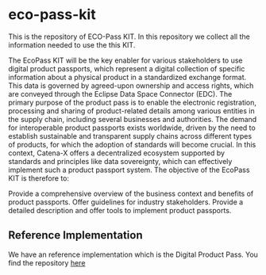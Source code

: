 # eco-pass-kit

This is the repository of ECO-Pass KIT. In this repository we collect all the information needed to use the this KIT.

The EcoPass KIT will be the key enabler for various stakeholders to use digital product passports, which represent a digital collection of specific information about a physical product in a standardized exchange format. This data is governed by agreed-upon ownership and access rights, which are conveyed through the Eclipse Data Space Connector (EDC). The primary purpose of the product pass is to enable the electronic registration, processing and sharing of product-related details among various entities in the supply chain, including several businesses and authorities. The demand for interoperable product passports exists worldwide, driven by the need to establish sustainable and transparent supply chains across different types of products, for which the adoption of standards will become crucial. In this context, Catena-X offers a decentralized ecosystem supported by standards and principles like data sovereignty, which can effectively implement such a product passport system. The objective of the EcoPass KIT is therefore to:

Provide a comprehensive overview of the business context and benefits of product passports.
Offer guidelines for industry stakeholders.
Provide a detailed description and offer tools to implement product passports.

## Reference Implementation

We have an reference implementation which is the Digital Product Pass.
You find the repository [here](https://github.com/eclipse-tractusx/digital-product-pass)
